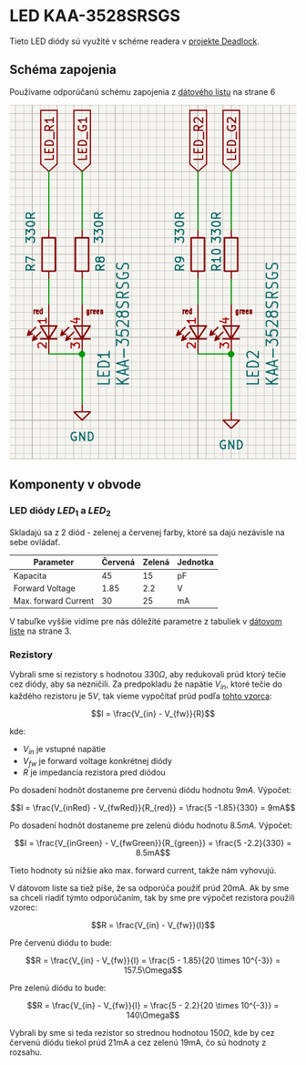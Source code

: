 # LED KAA-3528SRSGS

Tieto LED diódy sú využité v schéme readera v [projekte Deadlock](https://gitlab.com/project-deadlock). 

## Schéma zapojenia

Používame odporúčanú schému zapojenia z [dátového listu](KAA-3528SRSGS_datasheet_1.pdf) na strane 6

![Schéma](schematic1.png)

## Komponenty v obvode

### LED diódy $LED_1$ a $LED_2$ 

Skladajú sa z 2 diód - zelenej a červenej farby, ktoré sa dajú nezávisle na sebe ovládať.

| **Parameter**   | **Červená** | **Zelená** | **Jednotka** |
|-----------------|-------------|------------|--------------|
| Kapacita        | 45          | 15         | pF           |
| Forward Voltage | 1.85        | 2.2        | V            |
| Max. forward Current | 30          | 25         | mA           |

V tabuľke vyššie vidíme pre nás dôležité parametre z tabuliek v [dátovom liste](KAA-3528SRSGS_datasheet_2.pdf) na strane 3.

### Rezistory

Vybrali sme si rezistory s hodnotou $330\Omega$, aby redukovali prúd ktorý tečie cez diódy, aby sa nezničili. Za predpokladu že napätie $V_{in}$, ktoré tečie do každého rezistoru je $5V$, tak vieme vypočítať prúd podľa [tohto vzorca](https://www.digikey.com/en/resources/conversion-calculators/conversion-calculator-led-series-resistor): 

$$I = \frac{V_{in} - V_{fw}}{R}$$

kde: 
- $V_{in}$ je vstupné napätie
- $V_{fw}$ je forward voltage konkrétnej diódy
- $R$ je impedancia rezistora pred diódou

Po dosadení hodnôt dostaneme pre červenú diódu hodnotu $9mA$. Výpočet:

$$I = \frac{V_{inRed} - V_{fwRed}}{R_{red}} = \frac{5 -1.85}{330} =  9mA$$

 Po dosadení hodnôt dostaneme pre zelenú diódu hodnotu $8.5mA$. Výpočet: 

$$I = \frac{V_{inGreen} - V_{fwGreen}}{R_{green}} = \frac{5 -2.2}{330} =  8.5mA$$

Tieto hodnoty sú nižšie ako max. forward current, takže nám vyhovujú.

V dátovom liste sa tiež píše, že sa odporúča použiť prúd 20mA. Ak by sme sa chceli riadiť týmto odporúčaním, tak by sme pre výpočet rezistora použili vzorec:

$$R = \frac{V_{in} - V_{fw}}{I}$$

Pre červenú diódu to bude: 

$$R = \frac{V_{in} - V_{fw}}{I} = \frac{5 - 1.85}{20 \times 10^{-3}} = 157.5\Omega$$

Pre zelenú diódu to bude: 

$$R = \frac{V_{in} - V_{fw}}{I} = \frac{5 - 2.2}{20 \times 10^{-3}} = 140\Omega$$

Vybrali by sme si teda rezistor so strednou hodnotou $150\Omega$, kde by cez červenú diódu tiekol prúd 21mA a cez zelenú 19mA, čo sú hodnoty z rozsahu.
